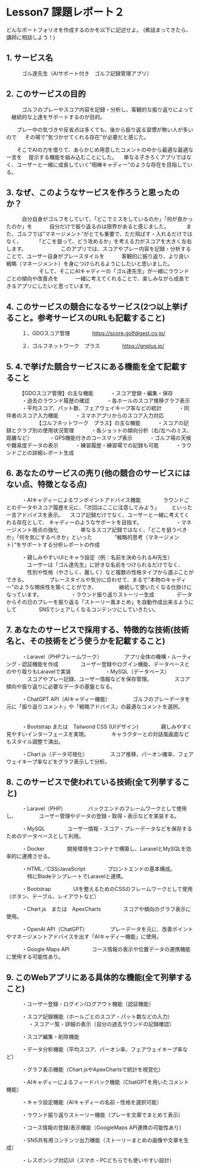 # Lesson7 課題レポート２

どんなポートフォリオを作成するのかを以下に記述せよ。
(煮詰まってきたら、講師に相談しよう！)

## 1. サービス名
　　　ゴル達先生（AIサポート付き　ゴルフ記録管理アプリ）

## 2. このサービスの目的
　　　ゴルフのプレーやスコア内容を記録・分析し、客観的な振り返りによって
   　継続的な上達をサポートするのが目的。
    
  　　プレー中の気づきや反省点は多くても、後から振り返る習慣が無い人が多いので
  　  その場で”気づかせてくれる存在”が必要だと感じた。
    
  　　そこでAIの力を借りて、あらかじめ用意したコメントの中から最適な最適な一言を
    　提示する機能を組み込むことにした。
     　単なる子きろくアプリではなく、ユーザーと一緒に成長していく”相棒キャディー”のような存在を目指している。
     
## 3. なぜ、このようなサービスを作ろうと思ったのか？
　　　自分自身がゴルフをしていて、「どこでミスをしているのか」「何が良かったのか」を
　　　自分だけで振り返るのは限界があると感じました。
　　　また、ゴルフでは”マネージメント”がとても重要で、ただ飛ばす・入れるだけではなく、
　　　「どこを狙って、どう攻めるか」を考える力がスコアを大きく左右します。
　　　
　　　このアプリでは、スコアやプレー内容を記録・分析することで、ユーザー自身がプレースタイルを
　　　客観的に振り返り、より良い戦略（マネージメント）を身につけられるようにしたいと思いました。
　　　
　　　そして、そこにAIキャディーの「ゴル達先生」が一緒にラウンドごとの傾向や改善点を
　　　一緒に考えてくれることで、楽しみながら成長できるアプリにしたいと思っています。　　　

## 4. このサービスの競合になるサービス(2つ以上挙げること。参考サービスのURLも記載すること)
　　　１、GDOスコア管理
　　　　https://score.golfdigest.co.jp/

　　　２、ゴルフネットワーク　プラス
　　　　https://gnplus.jp/


## 5. 4.で挙げた競合サービスにある機能を全て記載すること
　　　【GDOスコア管理】の主な機能
　　　・スコア登録・編集・保存
　　　・過去のラウンド履歴の確認
　　　・各ホールのスコア推移グラフ表示
　　　・平均スコア、パット数、フェアウェイキープ率などの統計
　　　・同伴者のスコア入力機能
　　　・スマホアプリからのスコア入力対応
　　　
　　　【ゴルフネットワーク　プラス】の主な機能
　　　・スコアの記録とクラブ別の使用状況管理
　　　・各ショットの傾向分析（右/左へのミス、距離など）
　　　・GPS機能付きのコースマップ表示
　　　・ゴルフ場の天候や難易度データの表示
　　　・練習履歴・練習場での記録も可能
　　　・ラウンドごとの詳細レポート生成


## 6. あなたのサービスの売り(他の競合のサービスにはない点、特徴となる点)
　　　・AIキャディーによるワンポイントアドバイス機能
　　　　ラウンドごとのデータやスコア履歴を元に、「次回はここに注意してみよう」
    　　といった一言アドバイスを表示。
      　スコア記録だけでなく、ユーザーと一緒に考えてくれる存在として、
       キャディーのようなサポートを目指す。
　　　
　　　・マネージメント視点の強化
　　　　単なるスコア記録ではなく、「どこを狙うべきか」「何を気にするべきか」といった
　　　　”戦略的思考（マネージメント）”をサポートする分析レポートの作成

　　　・親しみやすいUIとキャラ設定（例：名前を決められるAI先生）
　　　　ユーザーは「ゴル達先生」に好きな名前をつけられるだけでなく、
　　　　性別や性格（やさしく、厳しく）など複数の性格タイプから選ぶことができる。
　　　　プレースタイルや気分に合わせて、まるで”本物のキャディー”のような関係性を築くことができ、
　　　　継続して使いたくなる仕掛けになっています。
　　
　　　・ラウンド振り返りストーリー生成
　　　　データからその日のプレーを振り返る「ストーリー風まとめ」を自動作成出来るようにして
　　　　SNSでシェアしくなるコンテンツにしていきたい。

## 7. あなたのサービスで採用する、特徴的な技術(技術名と、その技術をどう使うかを記載すること)
　　　・Laravel（PHPフレームワーク）
　　　　アプリ全体の機構・ルーティング・認証機能を作成
　　　　ユーザー登録やログイン機能、データベースとのやり取りもLaravelで実装
　　　
　　　・MySQL（データベース）
　　　　スコアやプレー記録、ユーザー情報などを保存管理。
　　　　スコア傾向や振り返りに必要なデータの基盤となる。

　　　・ChatGPT API（AIキャディー機能）
　　　　ゴルフのプレーデータを元に「振り返りコメント」や「戦略アドバイス」の最適なコメントを選択。
　　　　

　　　・Bootstrap または　Tailwond CSS (UIデザイン)
　　　　親しみやすく見やすいインターフェースを実現。
　　　　キャラクターとの対話風画面などもスタイル調整で演出。

　　　・Chart.js（データ可視化）
　　　　スコア推移、パーオン確率、フェアウェイキープ率などをグラフ表示して分析。

## 8. このサービスで使われている技術(全て列挙すること)
　　　・Laravel（PHP）
　　　　バックエンドのフレームワークとして使用し、
　　　　ユーザー管理やデータの登録・取得・表示などを実装する。

　　　・MySQL
　　　　ユーザー情報・スコア・プレーデータなどを保存するためのデータベースとして利用。

　　　・Docker
　　　　開発環境をコンテナで構築し、LaravelとMySQLを効率的に連携させる。

　　　・HTML／CSS/JavaScript
　　　　プロントエンドの基本構成。
　　　　特にBladeテンプレートでLaravelと連携。

　　　・Bootstrap
　　　　UIを整えるためのCSSのフレームワークとして使用（ボタン、テーブル、レイアウトなど）

　　　・Chart.js　または　ApexCharts
　　　　スコアや傾向のグラフ表示に使用。

　　　・OpenAI API（ChatGPT）
　　　　プレーデータを元に、改善ポイントやマネージメントアドバイスを出す「AIキャディー機能」に使用。

　　　・Google Maps API
　　　　コース情報の表示や位置データの連携機能に使用する可能性あり。
　　　　


## 9. このWebアプリにある具体的な機能(全て列挙すること)
　　　・ユーザー登録・ログイン/ログアウト機能（認証機能）

　　　・スコア記録機能（ホールごとのスコア・パット数などの入力）
　
　　　・スコア一覧・詳細の表示（自分の過去ラウンドの記録確認）

　　　・スコア編集・削除機能

　　　・データ分析機能（平均スコア、パーオン率、フェアウェイキープ率など）

　　　・グラフ表示機能（Chart.jsやApexChartsで統計を視覚化）

　　　・AIキャディーによるフィードバック機能（ChatGPTを用いたコメント機能）

　　　・キャラ設定機能（AIキャディーの名前・性格を選択可能）

　　　・ラウンド振り返りストーリー機能（プレーを文章でまとめて表示）

　　　・コース情報の登録/表示機能（GoogleMaps API連携の可能性あり）

　　　・SNS共有用コンテンツ出力機能（ストーリーまとめの画像や文章を生成）

　　　・レスポンシブ対応UI（スマホ・PCどちらでも使いやすい設計）
